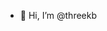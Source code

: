 - 👋 Hi, I’m @threekb
<!---
threekb/threekb is a ✨ special ✨ repository because its `README.md` (this file) appears on your GitHub profile.
You can click the Preview link to take a look at your changes.
--->
